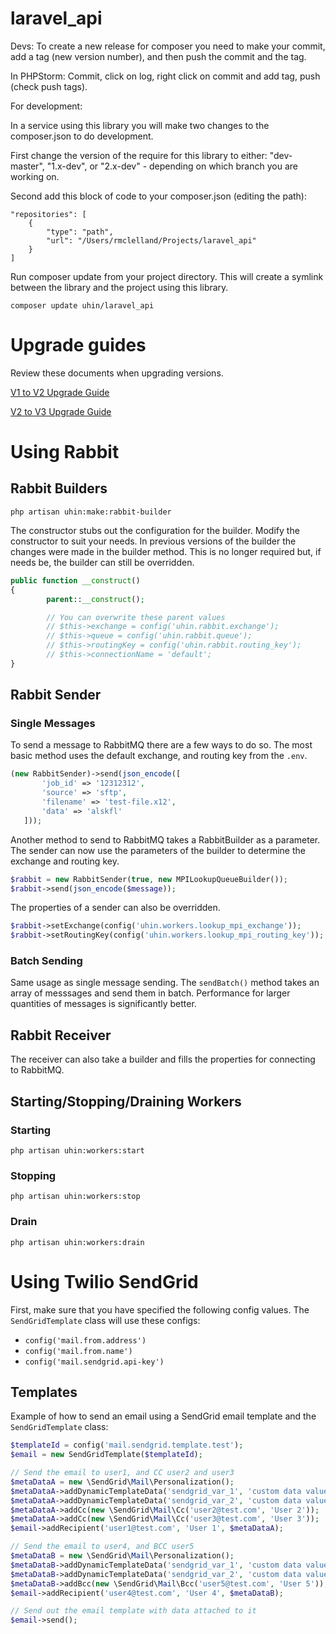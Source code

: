 # laravel_api
Devs: To create a new release for composer you need to make your commit, 
add a tag (new version number), and then push the commit and the tag. 

In PHPStorm: Commit, click on log, right click on commit and add tag, push (check push tags).



For development: 

In a service using this library you will make two changes to the composer.json to do development.

First change the version of the require for this library to either: "dev-master", "1.x-dev", or "2.x-dev" - depending on which branch you are working on.

Second add this block of code to your composer.json (editing the path):

```
"repositories": [
    {
        "type": "path",
        "url": "/Users/rmclelland/Projects/laravel_api"
    }
]
```

Run composer update from your project directory. This will create a symlink between the library and the project using this library.

```
composer update uhin/laravel_api
```

# Upgrade guides

Review these documents when upgrading versions.

[V1 to V2 Upgrade Guide](./docs/v2-upgrade-notes.md)

[V2 to V3 Upgrade Guide](./docs/v3-upgrade-notes.md)

# Using Rabbit

## Rabbit Builders

```php artisan uhin:make:rabbit-builder```

The constructor stubs out the configuration for the builder. Modify the constructor to suit your needs. In previous versions of the builder the changes were made in the builder method. This is no longer required but, if needs be, the builder can still be overridden.

```php  
public function __construct()
{
        parent::__construct();

        // You can overwrite these parent values
        // $this->exchange = config('uhin.rabbit.exchange');
        // $this->queue = config('uhin.rabbit.queue');
        // $this->routingKey = config('uhin.rabbit.routing_key');
        // $this->connectionName = 'default';
}
```


## Rabbit Sender

### Single Messages

To send a message to RabbitMQ there are a few ways to do so. The most basic method uses the default exchange, and routing key from the ```.env```. 

```php
(new RabbitSender)->send(json_encode([
       'job_id' => '12312312',
       'source' => 'sftp',
       'filename' => 'test-file.x12',
       'data' => 'alskfl'
   ]));
```

Another method to send to RabbitMQ takes a RabbitBuilder as a parameter. The sender can now use the parameters of the builder to determine the exchange and routing key. 

```php        
$rabbit = new RabbitSender(true, new MPILookupQueueBuilder());
$rabbit->send(json_encode($message));
```  

The properties of a sender can also be overridden. 

```php        
$rabbit->setExchange(config('uhin.workers.lookup_mpi_exchange'));
$rabbit->setRoutingKey(config('uhin.workers.lookup_mpi_routing_key'));
```  

### Batch Sending

Same usage as single message sending. The ```sendBatch()``` method takes an array of messsages and send them in batch. Performance for larger quantities of messages is significantly better.

## Rabbit Receiver

The receiver can also take a builder and fills the properties for connecting to RabbitMQ. 

## Starting/Stopping/Draining Workers

### Starting 

```php artisan uhin:workers:start```

### Stopping 

```php artisan uhin:workers:stop```

### Drain 

```php artisan uhin:workers:drain```


# Using Twilio SendGrid

First, make sure that you have specified the following config values. The `SendGridTemplate` class will use these configs:
- `config('mail.from.address')`
- `config('mail.from.name')`
- `config('mail.sendgrid.api-key')`

## Templates

Example of how to send an email using a SendGrid email template and the `SendGridTemplate` class:

```php
$templateId = config('mail.sendgrid.template.test');
$email = new SendGridTemplate($templateId);

// Send the email to user1, and CC user2 and user3
$metaDataA = new \SendGrid\Mail\Personalization();
$metaDataA->addDynamicTemplateData('sendgrid_var_1', 'custom data value 1');
$metaDataA->addDynamicTemplateData('sendgrid_var_2', 'custom data value 2');
$metaDataA->addCc(new \SendGrid\Mail\Cc('user2@test.com', 'User 2'));
$metaDataA->addCc(new \SendGrid\Mail\Cc('user3@test.com', 'User 3'));
$email->addRecipient('user1@test.com', 'User 1', $metaDataA);

// Send the email to user4, and BCC user5
$metaDataB = new \SendGrid\Mail\Personalization();
$metaDataB->addDynamicTemplateData('sendgrid_var_1', 'custom data value 3');
$metaDataB->addDynamicTemplateData('sendgrid_var_2', 'custom data value 4');
$metaDataB->addBcc(new \SendGrid\Mail\Bcc('user5@test.com', 'User 5'));
$email->addRecipient('user4@test.com', 'User 4', $metaDataB);

// Send out the email template with data attached to it
$email->send();
```
